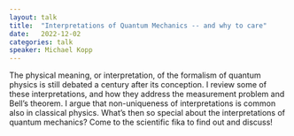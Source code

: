 ```yaml
---
layout: talk
title:  "Interpretations of Quantum Mechanics -- and why to care"
date:   2022-12-02
categories: talk
speaker: Michael Kopp
---
```

The physical meaning, or interpretation, of the formalism of quantum physics is still debated a century after its conception. I review some of these interpretations, and how they address the measurement problem and Bell’s theorem. I argue that non-uniqueness of interpretations is common also in classical physics. What’s then so special about the interpretations of quantum mechanics? Come to the scientific fika to find out and discuss!
